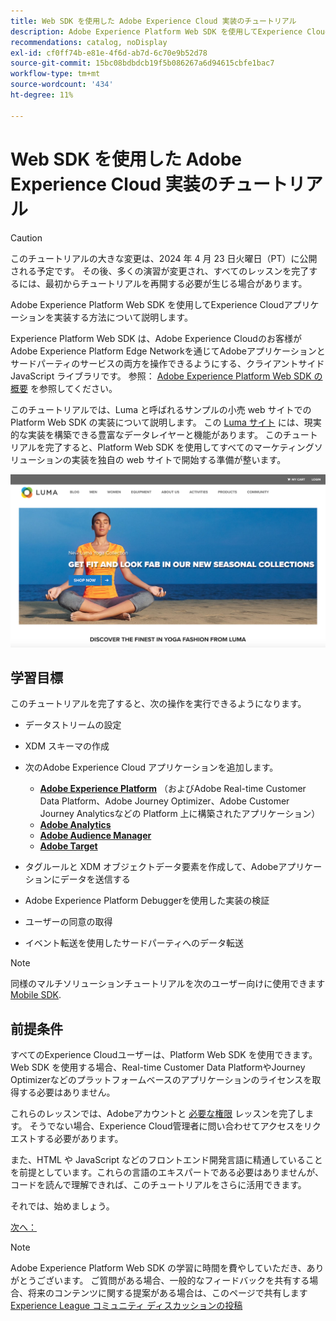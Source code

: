 ```yaml
---
title: Web SDK を使用した Adobe Experience Cloud 実装のチュートリアル
description: Adobe Experience Platform Web SDK を使用してExperience Cloudアプリケーションを実装する方法について説明します。
recommendations: catalog, noDisplay
exl-id: cf0ff74b-e81e-4f6d-ab7d-6c70e9b52d78
source-git-commit: 15bc08bdbdcb19f5b086267a6d94615cbfe1bac7
workflow-type: tm+mt
source-wordcount: '434'
ht-degree: 11%

---
```


# Web SDK を使用した Adobe Experience Cloud 実装のチュートリアル

>[!CAUTION]
>
>このチュートリアルの大きな変更は、2024 年 4 月 23 日火曜日（PT）に公開される予定です。 その後、多くの演習が変更され、すべてのレッスンを完了するには、最初からチュートリアルを再開する必要が生じる場合があります。


Adobe Experience Platform Web SDK を使用してExperience Cloudアプリケーションを実装する方法について説明します。

Experience Platform Web SDK は、Adobe Experience Cloudのお客様がAdobe Experience Platform Edge Networkを通じてAdobeアプリケーションとサードパーティのサービスの両方を操作できるようにする、クライアントサイド JavaScript ライブラリです。 参照： [Adobe Experience Platform Web SDK の概要](https://experienceleague.adobe.com/docs/experience-platform/edge/home.html?lang=ja) を参照してください。

このチュートリアルでは、Luma と呼ばれるサンプルの小売 web サイトでの Platform Web SDK の実装について説明します。 この [Luma サイト](https://luma.enablementadobe.com/content/luma/us/en.html) には、現実的な実装を構築できる豊富なデータレイヤーと機能があります。 このチュートリアルを完了すると、Platform Web SDK を使用してすべてのマーケティングソリューションの実装を独自の web サイトで開始する準備が整います。

[![Luma web サイト](assets/old-overview-luma.png)](https://luma.enablementadobe.com/content/luma/us/en.html)


## 学習目標

このチュートリアルを完了すると、次の操作を実行できるようになります。

* データストリームの設定

* XDM スキーマの作成

* 次のAdobe Experience Cloud アプリケーションを追加します。
   * **[Adobe Experience Platform](setup-experience-platform.md)** （およびAdobe Real-time Customer Data Platform、Adobe Journey Optimizer、Adobe Customer Journey Analyticsなどの Platform 上に構築されたアプリケーション）
   * **[Adobe Analytics](setup-analytics.md)**
   * **[Adobe Audience Manager](setup-audience-manager.md)**
   * **[Adobe Target](setup-target.md)**

* タグルールと XDM オブジェクトデータ要素を作成して、Adobeアプリケーションにデータを送信する

* Adobe Experience Platform Debuggerを使用した実装の検証

* ユーザーの同意の取得

* イベント転送を使用したサードパーティへのデータ転送

>[!NOTE]
>
>同様のマルチソリューションチュートリアルを次のユーザー向けに使用できます [Mobile SDK](../tutorial-mobile-sdk/overview.md).

## 前提条件

すべてのExperience Cloudユーザーは、Platform Web SDK を使用できます。 Web SDK を使用する場合、Real-time Customer Data PlatformやJourney Optimizerなどのプラットフォームベースのアプリケーションのライセンスを取得する必要はありません。

これらのレッスンでは、Adobeアカウントと [必要な権限](configure-permissions.md) レッスンを完了します。 そうでない場合、Experience Cloud管理者に問い合わせてアクセスをリクエストする必要があります。

また、HTML や JavaScript などのフロントエンド開発言語に精通していることを前提としています。これらの言語のエキスパートである必要はありませんが、コードを読んで理解できれば、このチュートリアルをさらに活用できます。

それでは、始めましょう。

[次へ： ](configure-permissions.md)

>[!NOTE]
>
>Adobe Experience Platform Web SDK の学習に時間を費やしていただき、ありがとうございます。 ご質問がある場合、一般的なフィードバックを共有する場合、将来のコンテンツに関する提案がある場合は、このページで共有します [Experience League コミュニティ ディスカッションの投稿](https://experienceleaguecommunities.adobe.com/t5/adobe-experience-platform-launch/tutorial-discussion-implement-adobe-experience-cloud-with-web/td-p/444996)
